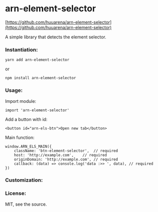 # arn-element-selector

[https://github.com/huuarena/arn-element-selector](https://github.com/huuarena/arn-element-selector)

A simple library that detects the element selector.

### Instantiation:

    yarn add arn-element-selector

or

    npm install arn-element-selector

### Usage:

Import module:

    import 'arn-element-selector'

Add a button with id:

    <button id="arn-els-btn">Open new tab</button>

Main function:

    window.ARN_ELS_MAIN({
        className: 'btn-element-selector',  // required
        host: 'http://example.com',    // required
        originDomain: 'http://example.com', // required
        callback: (data) => console.log('data :>> ', data), // required
    })

### Customization:

### License:

MIT, see the source.
